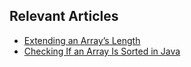 ## Relevant Articles

- [Extending an Array’s Length](https://www.baeldung.com/java-array-add-element-at-the-end)
- [Checking If an Array Is Sorted in Java](https://www.baeldung.com/java-check-sorted-array)
